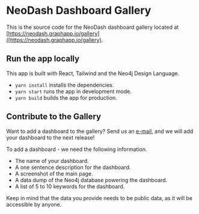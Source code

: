 # NeoDash Dashboard Gallery
This is the source code for the NeoDash dashboard gallery located at [https://neodash.graphapp.io/gallery]([https://neodash.graphapp.io/gallery).

## Run the app locally
This app is built with React, Tailwind and the Neo4j Design Language.

- `yarn install` installs the dependencies.
- `yarn start` runs the app in development mode.
- `yarn build` builds the app for production.

## Contribute to the Gallery
Want to add a dashboard to the gallery?
Send us an [e-mail]([mailto:niels.dejong@neo4j.com), and we will add your dashboard to the next release!

To add a dashboard - we need the following information.
- The name of your dashboard.
- A one sentence description for the dashboard.
- A screenshot of the main page.
- A data dump of the Neo4j database powering the dashboard.
- A list of 5 to 10 keywords for the dashboard.

Keep in mind that the data you provide needs to be public data, as it will be accessible by anyone.

